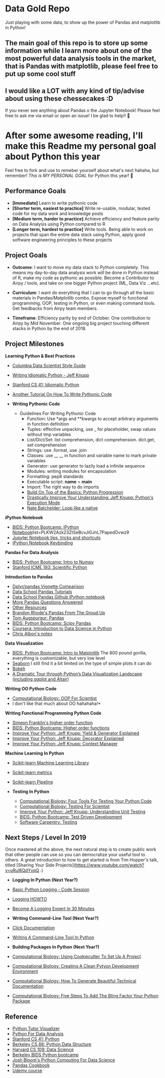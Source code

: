 # Data Gold Repo
Just playing with some data, to show up the power of Pandas and matplotlib in Python!

## The main goal of this repo is to store up some information while I learn more about one of the most powerful data analysis tools in the market, that is Pandas with matplotlib, please feel free to put up some cool stuff

## I would like a LOT with any kind of tip/advise about using these chessecakes :D

If you never see anything about Pandas o the Jupyter Notebook! Please feel free to ask me via email or open an issue!
I be glad to help!! :ram:

# After some awesome reading, I'll make this Readme my personal goal about Python this year

Feel free to fork and use to remeber yourself about what's next hahaha, but remember! *This is MY PERSONAL GOAL* for
Python this year! :ram:

## Performance Goals  
   
* **[Immediate]** Learn to write pythonic code
* **[Shorter term, easiest to practice]** Write re-usable, modular, tested code for my data work and knowledge posts
* **[Medium term, harder to practice]** Achieve efficiency and feature parity on Data Analysis using Python compared to R
* **[Longer term, hardest to practice]** Write tools. Being able to work on projects that span the entire data stack using Python, apply good software engineering principles to these projects

## Project Goals

* **Outcome**: I want to move my data stack to Python completely. This means my day-to-day data analysis work will be done in Python instead of R, make my code as pythonic as possible. Become a Contributor to Airpy / tools, and take on one bigger Python project (ML, Data Viz ...etc).

* **Curriculum**: I want do everything that I can to go through all the basic materials in Pandas/Matplotlib combo. Expose myself to functional programming, OOP, testing in Python, or even making command tools. Get feedbacks from Airpy team members.

* **Timeframe**: Efficiency parity by end of October. One contribution to Airpy by Mid November. One ongoing big project touching different stacks in Python by the end of 2018.

## Project Milestones

**Learning Python & Best Practices**    
 * [Columbia Data Scientist Style Guide](http://columbia-applied-data-science.github.io/pages/lowclass-python-style-guide.html)  
 * [Writing Idiomatic Python - Jeff Knupp](https://jeffknupp.com/writing-idiomatic-python-ebook/)  
 * [Stanford CS 41: Idiomatic Python](https://drive.google.com/file/d/0B-eHIhYpHrGDNGZCYUN6SVB1OGc/view)  
 * [Another Tutorial On How To Write Pythonic Code](http://safehammad.com/downloads/python-idioms-2014-01-16.pdf)  

* **Writing Pythonic Code**
    * Guidelines For Writing Pythonic Code
        * Function: Use *args and **kwargs to accept arbitrary arguments in function definition
        * Tuples: effective unpacking, use _ for placeholder, swap values without tmp variables
        * List/Dict/Set: list comprehension, dict comprehension. dict.get, set comprehension
        * Strings: use .format, use .join
        * Classes: use __ __ in function and variable name to mark private variables
        * Generator: use generator to lazily load a infinite sequence
        * Modules: writing modules for encapsulation
        * Formatting: pep8 standards
        * Executable script: __name__ = __main__
        * Import: The right way to do imports
        * [Build On Top of the Basics: Python Progression](http://stackoverflow.com/questions/2573135/python-progression-path-from-apprentice-to-guru)
        * [Drastically Improve Your Understanding: Jeff Knupp: Python's Execution Mode](https://www.jeffknupp.com/blog/2013/02/14/drastically-improve-your-python-understanding-pythons-execution-model/)
        * [Nate Batchelder: Loop like a native](https://www.youtube.com/watch?time_continue=14&v=EnSu9hHGq5o)

**iPython Notebook**
   * [BIDS: Python Bootcamp: IPython Notebook](https://www.youtube.com/watch?v=HrylK8I1ALs&index=3&)list=PLKW2Azk23ZtSeBcvJi0JnL7PapedOvwz9  
   * [Jupyter Notebook tips, tricks and shortcuts](https://www.dataquest.io/blog/jupyter-notebook-tips-tricks-shortcuts/) 
   * [iPython Notebook Keybinding](https://www.webucator.com/blog/wp-content/uploads/2015/07/IPython-Notebook-Shortcuts.pdf)  

**Pandas For Data Analysis**
   * [BIDS: Python Bootcamp: Intro to Numpy](https://www.youtube.com/watch?v=PDOsOcG0m-Q)
   * [Stanford ICME 193: Scientific Python](http://stanford.edu/~arbenson/cme193.html)
    
**Introduction to Pandas**   
   * [Dplyr/pandas Vignette Comparison](http://nbviewer.jupyter.org/gist/TomAugspurger/6e052140eaa5fdb6e8c0)  
   * [Data School Pandas Tutorials](http://www.dataschool.io/easier-data-analysis-with-pandas/)  
   * [Data School Pandas Github iPython notebook](https://github.com/justmarkham/pandas-videos)  
   * [More Pandas Questions Answered](https://www.youtube.com/watch?v=CWRKgBtZN18&list=PL5-da3qGB5ICCsgW1MxlZ0Hq8LL5U3u9y&index=31)    
   * [Other Resources](http://www.dataschool.io/best-python-pandas-resources/)  
   * [Brandon Rhode's Pandas From The Groud Up](https://www.youtube.com/watch?v=5JnMutdy6Fw)  
   * [Tom Augspurgur: Pandas](https://www.youtube.com/watch?v=otCriSKVV_8)  
   * [BIDS: Python Bootcamp: Scipy Pandas](https://www.youtube.com/watch?v=bgIZAeNpL1U)  
   * [Coursera: Introduction to Data Science in Python](https://www.coursera.org/learn/python-data-analysis/home/welcome)  
   * [Chris Albon's notes](http://chrisalbon.com/)  

  **Data Visualization**    
   * [BIDS: Python Bootcamp: Intro to Matplotlib](https://www.youtube.com/watch?v=j5P822TSCKs) The 800 pound gorilla, everything is customizable, but very low level  
   * [Seaborn](https://stanford.edu/~mwaskom/software/seaborn/) I still find it a bit limited on the type of simple plots it can do  
   * [Bokeh](http://bokeh.pydata.org/en/latest/)  
   * [A Dramatic Tour through Python’s Data Visualization Landscape (including ggplot and Altair)](https://dansaber.wordpress.com/2016/10/02/a-dramatic-tour-through-pythons-data-visualization-landscape-including-ggplot-and-altair/)   

**Writing OO Python Code**  
* [Computational Biology: OOP For Scientist](http://tjelvarolsson.com/blog/object-oriented-programming-for-scientists/)
* I don't like that much about OO hahahaha!*

 **Writing Functional Programming Python Code**  
 * [Simeon Franklin's higher order function](http://simeonfranklin.com/blog/2013/jun/17/higher-order-functions-python/)
 * [BIDS: Python Bootcamp: Higher order functions](https://www.youtube.com/watch?v=ob797BA49ZQ)
 * [Improve Your Python: Jeff Knupp: Yield & Generator Explained](https://jeffknupp.com/blog/2013/04/07/improve-your-python-yield-and-generators-explained/)
 * [Improve Your Python: Jeff Knupp: Decorator Explained](https://jeffknupp.com/blog/2013/11/29/improve-your-python-decorators-explained/)
 * [Improve Your Python: Jeff Knupp: Context Manager](https://jeffknupp.com/blog/2016/03/07/improve-your-python-the-with-statement-and-context-managers/)

 **Machine Learning In Python** 
   * [Scikit-learn Machine Learning Library](http://www.dataschool.io/machine-learning-with-scikit-learn/)
   * [Scikit-learn metrics](http://scikit-learn.org/stable/modules/classes.html#module-sklearn.metrics)
   * [Scikit-learn Pipeline](http://scikit-learn.org/stable/modules/classes.html#module-sklearn.pipeline)

* **Testing In Python**
    * [Computational Biology: Four Tools For Testing Your Python Code](http://tjelvarolsson.com/blog/four-tools-for-testing-your-python-code/)
    * [Computational Biology: Testing For Scientist](http://tjelvarolsson.com/blog/test-driven-develpment-for-scientists/)
    * [Improve Your Python: Jeff Knupp: Understanding Unit Testing](https://jeffknupp.com/blog/2013/12/09/improve-your-python-understanding-unit-testing/)
    * [BIDS: Python Bootcamp: Test Driven Development](https://www.youtube.com/watch?v=hrj8Wo34nvw)
    * [Software Carpentry: Testing](http://katyhuff.github.io/python-testing/)

## Next Steps / Level In 2019

Once mastered all the above, the next natural step is to create public work that other people can use so you can democratize your useful tool to others. A great introduction to how to get started is from Tim Hopper's talk, titled  [Sharing Your Side Projects](https://www.youtube.com/watch?v=uRul8QdYvqQ .)

* **Logging In Python (Next Year?)**

 * [Basic Python Logging - Code Session](https://www.youtube.com/watch?v=PX_xd2YjrsU)
 * [Logging HOWTO](https://docs.python.org/2/howto/logging.html)
 * [Become A Logging Expert In 30 Minutes](https://www.youtube.com/watch?v=24_4WWkSmNo)

* **Writing Command-Line Tool (Next Year?)**
 * [Click Documentation](http://click.pocoo.org/5/quickstart/)
 * [Writing A Command-Line Tool In Python](http://nvie.com/posts/writing-a-cli-in-python-in-under-60-seconds/)

* **Building Packages In Python (Next Year?)**

 * [Computational Biology: Using Cookiecutter To Set Up A Project](http://tjelvarolsson.com/blog/using-cookiecutter-a-passive-code-generator/)

* [Computational Biology: Creating A Clean Pytyon Development Environment](http://tjelvarolsson.com/blog/begginers-guide-creating-clean-python-development-environments/)

* [Computational Biology: How To Generate Beautiful Technical Documentation](http://tjelvarolsson.com/blog/how-to-generate-beautiful-technical-documentation/)

* [Computational Biology: Five Steps To Add The Bling Factor Your Python Package](http://tjelvarolsson.com/blog/five-steps-to-add-the-bling-factor-to-your-python-package/)


## Reference
* [Python Tutor Visualizer](http://www.pythontutor.com/visualize.html#mode=edit)
* [Python For Data Analysis](http://www3.canisius.edu/~yany/python/Python4DataAnalysis.pdf)
* [Stanford CS 41: Python](http://stanfordpython.com/)
* [Berkeley CS 88: Python Data Structure](http://cs88-website.github.io/)
* [Harvard CS 109: Data Science](http://cs109.github.io/2015/)
* [Berkeley BIDS Python bootcamp](https://bids.berkeley.edu/news/python-boot-camp-fall-2016-training-videos-available-online)
* [Josh Bloom's Python Computing For Data Science](https://github.com/profjsb/python-seminar)
* [Pandas Cookbook](http://pandas.pydata.org/pandas-docs/stable/cookbook.html)
* [Udemy course](https://www.udemy.com/learning-python-for-data-analysis-and-visualization/?ccManual=&couponCode=DEAL19)
